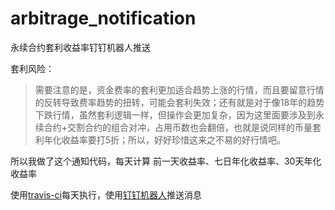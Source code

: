 # arbitrage_notification
永续合约套利收益率钉钉机器人推送

套利风险：

>需要注意的是，资金费率的套利更加适合趋势上涨的行情，而且要留意行情的反转导致费率趋势的扭转，可能会套利失效；还有就是对于像18年的趋势下跌行情，虽然套利逻辑一样，但操作会更加复杂，因为这里面要涉及到永续合约+交割合约的组合对冲，占用币数也会翻倍，也就是说同样的币量套利年化收益率要打5折；所以，好好珍惜这来之不易的好行情吧。

所以我做了这个通知代码，每天计算 前一天收益率、七日年化收益率、30天年化收益率

使用[travis-ci](https://travis-ci.com/)每天执行，使用[钉钉机器人](https://github.com/guoquan/dingtalk-bot)推送消息

